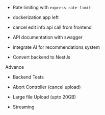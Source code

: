 - Rate limiting with `express-rate-limit`
- dockerization app left

- cancel edit info api call from frontend
- API documentation with swagger
- integrate AI for recommendations system
- Convert backend to NestJs

Advance

- Backend Tests

- Abort Controller (cancel upload)
- Large file Upload (upto 20GB)
- Streaming
